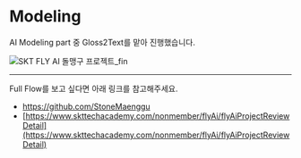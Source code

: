 # Modeling
AI Modeling part 중 Gloss2Text를 맡아 진행했습니다.

![SKT FLY AI  돌맹구 프로젝트_fin](https://github.com/user-attachments/assets/edf01154-1efb-4a12-b321-659af9b04404)




-----
Full Flow를 보고 싶다면 아래 링크를 참고해주세요.
- https://github.com/StoneMaenggu
- [https://www.skttechacademy.com/nonmember/flyAi/flyAiProjectReviewDetail](https://www.skttechacademy.com/nonmember/flyAi/flyAiProjectReviewDetail)


